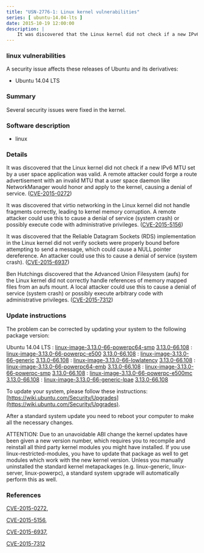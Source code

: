 ```yaml
---
title: "USN-2776-1: Linux kernel vulnerabilities"
series: [ ubuntu-14.04-lts ]
date: 2015-10-19 12:00:00
description: |
    It was discovered that the Linux kernel did not check if a new IPv6 MTU set by a user space application was valid. A remote attacker could forge a route advertisement with an invalid MTU that a user space daemon like NetworkManager would honor and apply to the kernel, causing a denial of service. ([CVE-2015-0272](http://people.ubuntu.com/~ubuntu-security/cve/CVE-2015-0272))
--- 
```

 
### linux vulnerabilities

A security issue affects these releases of Ubuntu and its derivatives:

* Ubuntu 14.04 LTS

### Summary

Several security issues were fixed in the kernel. 

### Software description

* linux 

### Details

It was discovered that the Linux kernel did not check if a new IPv6 MTU set by a user space application was valid. A remote attacker could forge a route advertisement with an invalid MTU that a user space daemon like NetworkManager would honor and apply to the kernel, causing a denial of service. ([CVE-2015-0272](http://people.ubuntu.com/~ubuntu-security/cve/CVE-2015-0272))

It was discovered that virtio networking in the Linux kernel did not handle fragments correctly, leading to kernel memory corruption. A remote attacker could use this to cause a denial of service (system crash) or possibly execute code with administrative privileges. ([CVE-2015-5156](http://people.ubuntu.com/~ubuntu-security/cve/CVE-2015-5156))

It was discovered that the Reliable Datagram Sockets (RDS) implementation in the Linux kernel did not verify sockets were properly bound before attempting to send a message, which could cause a NULL pointer dereference. An attacker could use this to cause a denial of service (system crash). ([CVE-2015-6937](http://people.ubuntu.com/~ubuntu-security/cve/CVE-2015-6937))

Ben Hutchings discovered that the Advanced Union Filesystem (aufs) for the Linux kernel did not correctly handle references of memory mapped files from an aufs mount. A local attacker could use this to cause a denial of service (system crash) or possibly execute arbitrary code with administrative privileges. ([CVE-2015-7312](http://people.ubuntu.com/~ubuntu-security/cve/CVE-2015-7312)) 

### Update instructions

The problem can be corrected by updating your system to the following package version:

Ubuntu 14.04 LTS
 : [linux-image-3.13.0-66-powerpc64-smp](https://launchpad.net/ubuntu/+source/linux) <span> [3.13.0-66.108](https://launchpad.net/ubuntu/+source/linux/3.13.0-66.108) </span> 
 : [linux-image-3.13.0-66-powerpc-e500](https://launchpad.net/ubuntu/+source/linux) <span> [3.13.0-66.108](https://launchpad.net/ubuntu/+source/linux/3.13.0-66.108) </span> 
 : [linux-image-3.13.0-66-generic](https://launchpad.net/ubuntu/+source/linux) <span> [3.13.0-66.108](https://launchpad.net/ubuntu/+source/linux/3.13.0-66.108) </span> 
 : [linux-image-3.13.0-66-lowlatency](https://launchpad.net/ubuntu/+source/linux) <span> [3.13.0-66.108](https://launchpad.net/ubuntu/+source/linux/3.13.0-66.108) </span> 
 : [linux-image-3.13.0-66-powerpc64-emb](https://launchpad.net/ubuntu/+source/linux) <span> [3.13.0-66.108](https://launchpad.net/ubuntu/+source/linux/3.13.0-66.108) </span> 
 : [linux-image-3.13.0-66-powerpc-smp](https://launchpad.net/ubuntu/+source/linux) <span> [3.13.0-66.108](https://launchpad.net/ubuntu/+source/linux/3.13.0-66.108) </span> 
 : [linux-image-3.13.0-66-powerpc-e500mc](https://launchpad.net/ubuntu/+source/linux) <span> [3.13.0-66.108](https://launchpad.net/ubuntu/+source/linux/3.13.0-66.108) </span> 
 : [linux-image-3.13.0-66-generic-lpae](https://launchpad.net/ubuntu/+source/linux) <span> [3.13.0-66.108](https://launchpad.net/ubuntu/+source/linux/3.13.0-66.108) </span> 

To update your system, please follow these instructions: [https://wiki.ubuntu.com/Security/Upgrades](https://wiki.ubuntu.com/Security/Upgrades).

After a standard system update you need to reboot your computer to make all the necessary changes.

ATTENTION: Due to an unavoidable ABI change the kernel updates have been given a new version number, which requires you to recompile and reinstall all third party kernel modules you might have installed. If you use linux-restricted-modules, you have to update that package as well to get modules which work with the new kernel version. Unless you manually uninstalled the standard kernel metapackages (e.g. linux-generic, linux-server, linux-powerpc), a standard system upgrade will automatically perform this as well. 

### References

 [CVE-2015-0272](http://people.ubuntu.com/~ubuntu-security/cve/CVE-2015-0272), 

 [CVE-2015-5156](http://people.ubuntu.com/~ubuntu-security/cve/CVE-2015-5156), 

 [CVE-2015-6937](http://people.ubuntu.com/~ubuntu-security/cve/CVE-2015-6937), 

 [CVE-2015-7312](http://people.ubuntu.com/~ubuntu-security/cve/CVE-2015-7312)
 
